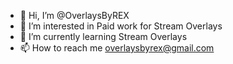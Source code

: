 - 👋 Hi, I’m @OverlaysByREX
- 👀 I’m interested in Paid work for Stream Overlays
- 🌱 I’m currently learning Stream Overlays
- 📫 How to reach me overlaysbyrex@gmail.com

<!---
OverlaysByREX/mybio is a ✨ special ✨ repository because its `README.md` (this file) appears on your GitHub profile.
You can click the Preview link to take a look at your changes.
--->
